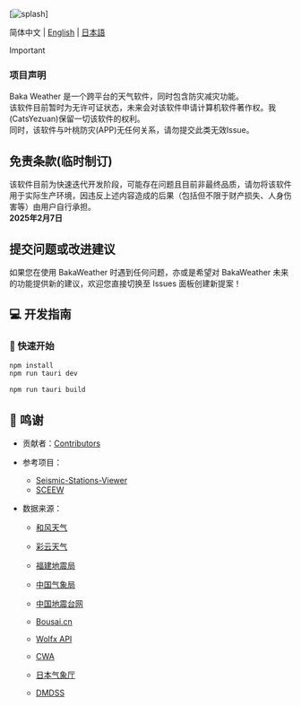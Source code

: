 [![splash](/.github/docs_style/splash.png)]

简体中文 | [English](./README_EN.md) | [日本語](./README_JA.md)

> [!IMPORTANT]
> ### 项目声明
> Baka Weather 是一个跨平台的天气软件，同时包含防灾减灾功能。<br>
>该软件目前暂时为无许可证状态，未来会对该软件申请计算机软件著作权。我(CatsYezuan)保留一切该软件的权利。<br>
> 同时，该软件与叶桃防灾(APP)无任何关系，请勿提交此类无效Issue。

## 免责条款(临时制订)
该软件目前为快速迭代开发阶段，可能存在问题且目前非最终品质，请勿将该软件用于实际生产环境，因违反上述内容造成的后果（包括但不限于财产损失、人身伤害等）由用户自行承担。<br/>
**2025年2月7日**

## 提交问题或改进建议

如果您在使用 BakaWeather 时遇到任何问题，亦或是希望对 BakaWeather 未来的功能提供新的建议，欢迎您直接切换至 Issues 面板创建新提案！

## 💻 开发指南

### 🚀 快速开始
```bash
npm install
npm run tauri dev

npm run tauri build
```

## 💌 鸣谢
- 贡献者：[Contributors](https://github.com/CatsYezuan/BakaWeather/graphs/contributors)

- 参考项目：
  - [Seismic-Stations-Viewer](https://github.com/realcodestudio/Seismic-Stations-Viewer)
  - [SCEEW](https://github.com/TenkyuChimata/SCEEW)

- 数据来源：
  - [和风天气](https://dev.qweather.com/)

  - [彩云天气](https://caiyunapp.com/)
  - [福建地震局](https://www.fjdzj.gov.cn/)
  - [中国气象局](https://www.cma.gov.cn/)
  - [中国地震台网](https://www.cenc.ac.cn/)
  - [Bousai.cn](https://bousai.cn/)
  - [Wolfx API](https://api.wolfx.jp/)
  
  - [CWA](https://scweb.cwa.gov.tw/)
  - [日本气象厅](https://www.jma.go.jp/)
  - [DMDSS](https://dmdata.jp/)


